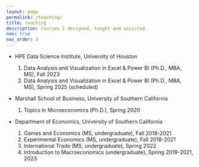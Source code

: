 ```yaml
---
layout: page
permalink: /teaching/
title: teaching
description: Courses I designed, taught and assisted. 
nav: true
nav_order: 3
---
```


* HPE Data Science Institute, University of Houston

  1. Data Analysis and Visualization in Excel & Power BI (Ph.D., MBA, MS), Fall 2023
  2. Data Analysis and Visualization in Excel & Power BI (Ph.D., MBA, MS), Spring 2025 (scheduled)
     

* Marshall School of Business, University of Southern California

  1. Topics in Microeconomics (Ph.D.), Spring 2020
     

* Department of Economics, University of Southern California

  1. Games and Economics (MS, undergraduate), Fall 2018-2021
  2. Experimental Economics (MS, undergraduate), Fall 2018-2021
  3. International Trade (MS, undergraduate), Spring 2022
  4.  Introduction to Macroeconomics (undergraduate), Spring 2019-2021, 2023
